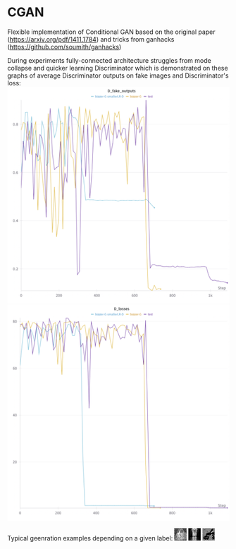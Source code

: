 # CGAN

Flexible implementation of Conditional GAN based on the original paper (https://arxiv.org/pdf/1411.1784) and tricks from ganhacks (https://github.com/soumith/ganhacks)

During experiments fully-connected architecture struggles from mode collapse and quicker learning Discriminator which is demonstrated on these graphs of average Discriminator outputs on fake images and Discriminator's loss:
![Discriminator outs](./graphics/d_fake.png)
![Discriminator loss](./graphics/d_loss.png)

Typical geenration examples depending on a given label:
![Typical example](./graphics/bag.png)
![Typical example](./graphics/shirt.png)
![Typical example](./graphics/shoe.png)

